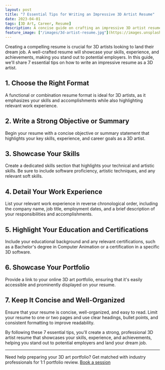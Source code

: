 ```yaml
---
layout: post
title: "7 Essential Tips for Writing an Impressive 3D Artist Resume"
date: 2023-04-01
tags: [3D Art, Career, Resume]
description: A concise guide on crafting an impressive 3D artist resume that showcases your skills, experience, and achievements to potential employers.
feature_image: ["/images/3d-artist-resume.jpg"](https://images.unsplash.com/photo-1499914485622-a88fac536970?ixlib=rb-4.0.3&ixid=MnwxMjA3fDB8MHxwaG90by1wYWdlfHx8fGVufDB8fHx8&auto=format&fit=crop&w=1470&q=80)
---
```


Creating a compelling resume is crucial for 3D artists looking to land their dream job. A well-crafted resume will showcase your skills, experience, and achievements, making you stand out to potential employers. In this guide, we'll share 7 essential tips on how to write an impressive resume as a 3D artist.

<!--more-->

## 1. Choose the Right Format

A functional or combination resume format is ideal for 3D artists, as it emphasizes your skills and accomplishments while also highlighting relevant work experience.

## 2. Write a Strong Objective or Summary

Begin your resume with a concise objective or summary statement that highlights your key skills, experience, and career goals as a 3D artist.

## 3. Showcase Your Skills

Create a dedicated skills section that highlights your technical and artistic skills. Be sure to include software proficiency, artistic techniques, and any relevant soft skills.

## 4. Detail Your Work Experience

List your relevant work experience in reverse chronological order, including the company name, job title, employment dates, and a brief description of your responsibilities and accomplishments.

## 5. Highlight Your Education and Certifications

Include your educational background and any relevant certifications, such as a Bachelor's degree in Computer Animation or a certification in a specific 3D software.

## 6. Showcase Your Portfolio

Provide a link to your online 3D art portfolio, ensuring that it's easily accessible and prominently displayed on your resume.

## 7. Keep It Concise and Well-Organized

Ensure that your resume is concise, well-organized, and easy to read. Limit your resume to one or two pages and use clear headings, bullet points, and consistent formatting to improve readability.

By following these 7 essential tips, you'll create a strong, professional 3D artist resume that showcases your skills, experience, and achievements, helping you stand out to potential employers and land your dream job.

---

Need help preparing your 3D art portfolio? Get matched with industry professionals for 1:1 portfolio review. [Book a session](https://polyway.flutterflow.app/Services)
